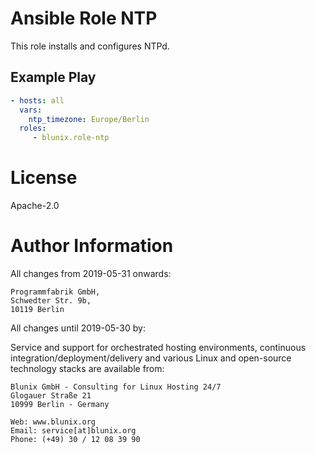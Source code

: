 # Ansible Role NTP

This role installs and configures NTPd.

## Example Play

```yaml
- hosts: all
  vars:
    ntp_timezone: Europe/Berlin
  roles:
     - blunix.role-ntp
```

# License

Apache-2.0

# Author Information

All changes from 2019-05-31 onwards:

```
Programmfabrik GmbH,
Schwedter Str. 9b,
10119 Berlin
```

All changes until 2019-05-30 by:

Service and support for orchestrated hosting environments,
continuous integration/deployment/delivery and various Linux
and open-source technology stacks are available from:

```
Blunix GmbH - Consulting for Linux Hosting 24/7
Glogauer Straße 21
10999 Berlin - Germany

Web: www.blunix.org
Email: service[at]blunix.org
Phone: (+49) 30 / 12 08 39 90
```
